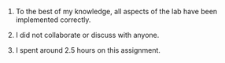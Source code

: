 1. To the best of my knowledge, all aspects of the lab have been
implemented correctly.

2. I did not collaborate or discuss with anyone.

3. I spent around 2.5 hours on this assignment.